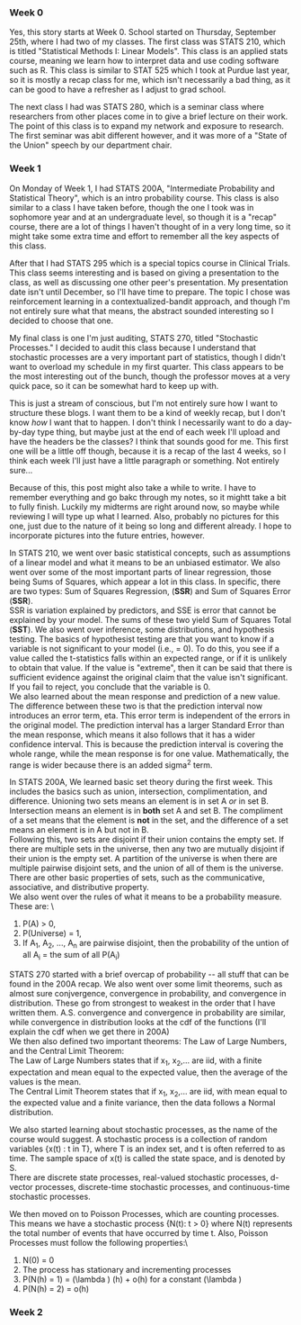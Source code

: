 ### Week 0

Yes, this story starts at Week 0. School started on Thursday, September 25th, where I had two of my classes. 
The first class was STATS 210, which is titled "Statistical Methods I: Linear Models". This class is an applied stats course, meaning we learn how to interpret data and use coding software such as R.
This class is similar to STAT 525 which I took at Purdue last year, so it is mostly a recap class for me, which isn't necessarily a bad thing, as it can be good to have a refresher as I adjust to grad school.

The next class I had was STATS 280, which is a seminar class where researchers from other places come in to give a brief lecture on their work. The point of this class is to expand my network and exposure to research. The first seminar was abit different however, and it was more of a "State of the Union" speech by our department chair. 

### Week 1

On Monday of Week 1, I had STATS 200A, "Intermediate Probability and Statistical Theory", which is an intro probability course. This class is also similar to a class I have taken before, though the one I took was in sophomore year and at an undergraduate level, so though it is a "recap" course, there are a lot of things I haven't thought of in a very long time, so it might take some extra time and effort to remember all the key aspects of this class. 

After that I had STATS 295 which is a special topics course in Clinical Trials. This class seems interesting and is based on giving a presentation to the class, as well as discussing one other peer's presentation. My presentation date isn't until December, so I'll have time to prepare. The topic I chose was reinforcement learning in a contextualized-bandit approach, and though I'm not entirely sure what that means, the abstract sounded interesting so I decided to choose that one.

My final class is one I'm just auditing, STATS 270, titled "Stochastic Processes."
I decided to audit this class because I understand that stochastic processes are a very important part of statistics, though I didn't want to overload my schedule in my first quarter. This class appears to be the most interesting out of the bunch, though the professor moves at a very quick pace, so it can be somewhat hard to keep up with.

This is just a stream of conscious, but I'm not entirely sure how I want to structure these blogs. I want them to be a kind of weekly recap, but I don't know _how_ I want that to happen. I don't think I necessarily want to do a day-by-day type thing, but maybe just at the end of each week I'll upload and have the headers be the classes? I think that sounds good for me. This first one will be a little off though, because it is a recap of the last 4 weeks, so I think each week I'll just have a little paragraph or something. Not entirely sure...

Because of this, this post might also take a while to write. I have to remember everything and go bakc through my notes, so it mightt take a bit to fully finish. Luckily my midterms are right around now, so maybe while reviewing I will type up what I learned. Also, probably no pictures for this one, just due to the nature of it being so long and different already. I hope to incorporate pictures into the future entries, however. 

In STATS 210, we went over basic statistical concepts, such as assumptions of a linear model and what it means to be an unbiased estimator. We also went over some of the most important parts of linear regression, those being Sums of Squares, which appear a lot in this class. In specific, there are two types: Sum of Squares Regression, (**SSR**) and Sum of Squares Error (**SSR**). \
SSR is variation explained by predictors, and SSE is error that cannot be explained by your model. The sums of these two yield Sum of Squares Total (**SST**). We also went over inference, some distributions, and hypothesis testing. The basics of hypothesist testing are that you want to know if a variable is not significant to your model (i.e., = 0). To do this, you see if a value called the t-statistics falls within an expected range, or if it is unlikely to obtain that value. If the value is "extreme", then it can be said that there is sufficient evidence against the original claim that the value isn't significant. If you fail to reject, you conclude that the variable is 0. \
We also learned about the mean response and prediction of a new value. The difference between these two is that the prediction interval now introduces an error term, eta. This error term is independent of the errors in the original model. The prediction interval has a larger Standard Error than the mean response, which means it also follows that it has a wider confidence interval. This is because the prediction interval is covering the whole range, while the mean response is for one value. Mathematically, the range is wider because there is an added sigma<sup>2</sup> term.

In STATS 200A, We learned basic set theory during the first week. This includes the basics such as union, intersection, complimentation, and difference. Unioning two sets means an element is in set A _or_ in set B. Intersection means an element is in **both** set A and set B. The compliment of a set means that the element is **not** in the set, and the difference of a set means an element is in A but not in B. \
Following this, two sets are disjoint if their union contains the empty set. If there are multiple sets in the universe, then any two are mutually disjoint if their union is the empty set. A partition of the universe is when there are multiple pairwise disjoint sets, and the union of all of them is the universe. \
There are other basic properties of sets, such as the communicative, associative, and distributive property. \
We also went over the rules of what it means to be a probability measure. These are: \
1. P(A) > 0,
2. P(Universe) = 1,
3. If A<sub>1</sub>, A<sub>2</sub>, ..., A<sub>n</sub> are pairwise disjoint, then the probability of the untion of all A<sub>i</sub> = the sum of all P(A<sub>i</sub>)

STATS 270 started with a brief overcap of probability -- all stuff that can be found in the 200A recap. We also went over some limit theorems, such as almost sure conjvergence, convergence in probability, and convergence in distribution. These go from strongest to weakest in the order that I have written them. A.S. convergence and convergence in probability are similar, while convergence in distribution looks at the cdf of the functions (I'll explain the cdf when we get there in 200A) \
We then also defined two important theorems: The Law of Large Numbers, and the Central Limit Theorem:\
The Law of Large Numbers states that if x<sub>1</sub>, x<sub>2</sub>,... are iid, with a finite expectation and mean equal to the expected value, then the average of the values is the mean.\
The Central Limit Theorem states that if x<sub>1</sub>, x<sub>2</sub>,... are iid, with mean equal to the expected value and a finite variance, then the data follows a Normal distribution.

We also started learning about stochastic processes, as the name of the course would suggest. A stochastic process is a collection of random variables {x(t) : t in T}, where T is an index set, and t is often referred to as time. The sample space of x(t) is called the state space, and is denoted by S.\
There are discrete state processes, real-valued stochastic processes, d-vector processes, discrete-time stochastic processes, and continuous-time stochastic processes. 

We then moved on to Poisson Processes, which are counting processes. This means we have a stochastic process {N(t): t > 0} where N(t) represents the total number of events that have occurred by time t. Also, Poisson Processes must follow the following properties:\
1. N(0) = 0
2. The process has stationary and incrementing processes
3. P(N(h) = 1) = \(\lambda \) (h) + o(h) for a constant \(\lambda \)
4. P(N(h) = 2) = o(h)

### Week 2


